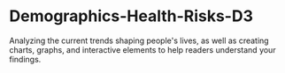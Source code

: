 # Demographics-Health-Risks-D3
Analyzing the current trends shaping people's lives, as well as creating charts, graphs, and interactive elements to help readers understand your findings.
